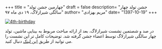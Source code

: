 +++
title = "چهارمین جشن تولد"
draft = false
description= "جشن تولد چهار سالگی شیرازلاگ، ۱۹ دی ماه ۹۷"
author= "مریم بهزادی"
date= "1397-10-19"
+++

[![4th-birthday](../../img/events/4th-birthday.jpg)](../../img/events/4th-birthday.jpg)

در صد و شصتمین نشست شیرازلاگ، بعد از ارائه مباحث مربوط به بینایی ماشین، تولد چهار سالگی شیرازلاگ توسط اعضاء جشن گرفته شد. توضیحات کامل تر این نشست را می توانید از طریق [این لینک](../../session/session160) دنبال کنید.
